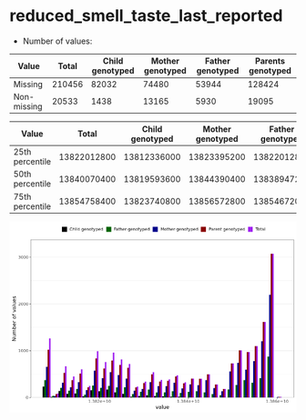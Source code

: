 # reduced_smell_taste_last_reported
- Number of values:

| Value | Total | Child genotyped | Mother genotyped | Father genotyped | Parents genotyped |
| ----- | ----- | --------------- | ---------------- | ---------------- |---------------- |
| Missing | 210456 | 82032 | 74480 | 53944 | 128424 |
| Non-missing | 20533 | 1438 | 13165 | 5930 | 19095 |

| Value | Total | Child genotyped | Mother genotyped | Father genotyped | Parents genotyped |
| ----- | ----- | --------------- | ---------------- | ---------------- |---------------- |
| 25th percentile | 13822012800 | 13812336000 | 13823395200 | 13822012800 | 13823136000 |
| 50th percentile | 13840070400 | 13819593600 | 13844390400 | 13838947200 | 13842662400 |
| 75th percentile | 13854758400 | 13823740800 | 13856572800 | 13854672000 | 13855147200 |



![](reduced_smell_taste_last_reported_n.png)



